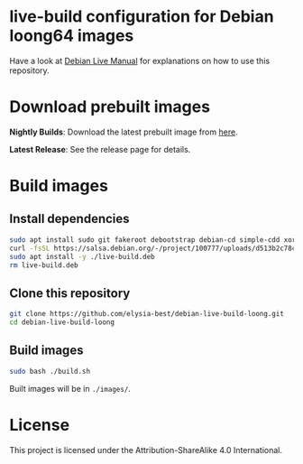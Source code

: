 # live-build configuration for Debian loong64 images

Have a look at [Debian Live Manual](https://live-team.pages.debian.net/live-manual/html/live-manual/index.en.html) for explanations on how to use this repository.

# Download prebuilt images

**Nightly Builds**: Download the latest prebuilt image from [here](https://nightly.link/elysia-best/debian-live-build-loong/workflows/build/master/Debian%20loong64%20live%20cd.zip).

**Latest Release**: See the release page for details.
# Build images

## Install dependencies

```bash
sudo apt install sudo git fakeroot debootstrap debian-cd simple-cdd xorriso squashfs-tools mtools curl jq -y
curl -fsSL https://salsa.debian.org/-/project/100777/uploads/d513b2c78c2412c7bfd33651eaced2d7/live-build_20250605_all.deb -o live-build.deb
sudo apt install -y ./live-build.deb
rm live-build.deb
```

## Clone this repository

```bash
git clone https://github.com/elysia-best/debian-live-build-loong.git
cd debian-live-build-loong
```

## Build images

```bash
sudo bash ./build.sh
```

Built images will be in `./images/`.

# License

This project is licensed under the Attribution-ShareAlike 4.0 International.
